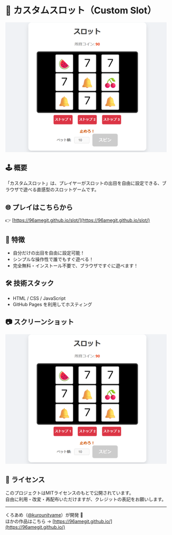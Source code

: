# 🎰 カスタムスロット（Custom Slot）

![プレイ画面](images/SLgazou.png)

## 🕹 概要

「カスタムスロット」は、プレイヤーがスロットの出目を自由に設定できる、ブラウザで遊べる直感型のスロットゲームです。  

## 🌐 プレイはこちらから

👉 [https://96amegit.github.io/slot/](https://96amegit.github.io/slot/)

## 📌 特徴

- 自分だけの出目を自由に設定可能！
- シンプルな操作性で誰でもすぐ遊べる！
- 完全無料・インストール不要で、ブラウザですぐに遊べます！

## 🛠 技術スタック

- HTML / CSS / JavaScript
- GitHub Pages を利用してホスティング

## 📷 スクリーンショット

![カスタムスロット画面](images/SLgazou.png)

## 📁 ライセンス

このプロジェクトはMITライセンスのもとで公開されています。  
自由に利用・改変・再配布いただけますが、クレジットの表記をお願いします。

---

くろあめ（[@kurounityame](https://twitter.com/kurounityame)）が開発 🚀  
ほかの作品はこちら → [https://96amegit.github.io/](https://96amegit.github.io/)
